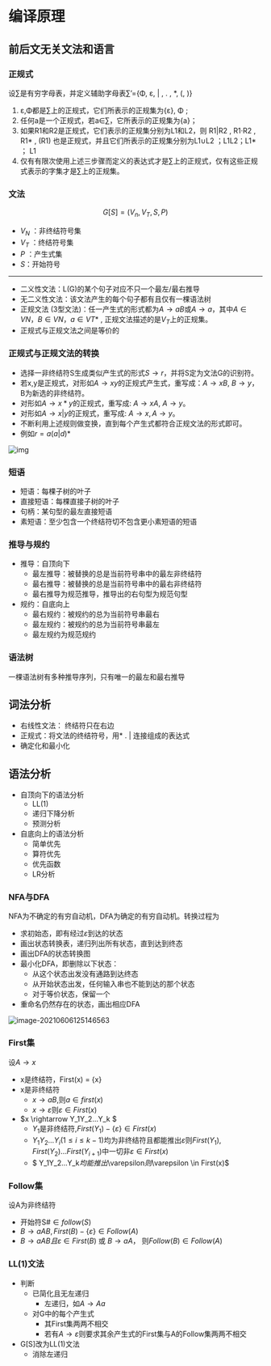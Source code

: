 # 编译原理

## 前后文无关文法和语言

### 正规式

设∑是有穷字母表，并定义辅助字母表∑’={Φ, ε, | , . , *, (, )}

1. ε,Φ都是∑上的正规式，它们所表示的正规集为{ε}, Φ ;
2. 任何a是一个正规式，若a∈∑，它所表示的正规集为{a}；
3. 如果R1和R2是正规式，它们表示的正规集分别为L1和L2，则 R1|R2 , R1·R2 , R1* , (R1) 也是正规式，并且它们所表示的正规集分别为L1∪L2 ；L1L2；L1* ； L1
4. 仅有有限次使用上述三步骤而定义的表达式才是∑上的正规式，仅有这些正规式表示的字集才是∑上的正规集。

### 文法

$$
G[S] = (V_n,V_T,S,P)
$$

- $V_N$ ：非终结符号集
- $V_T$ ：终结符号集
- $P$ ：产生式集
- $S$：开始符号

<hr/>

- 二义性文法：L(G)的某个句子对应不只一个最左/最右推导
- 无二义性文法：该文法产生的每个句子都有且仅有一棵语法树
- 正规文法 (3型文法)：任一产生式的形式都为$A→aB$或$A→a$，其中$A∈VN ，B∈VN ，a∈VT *$ , 正规文法描述的是$V_T$上的正规集。
- 正规式与正规文法之间是等价的

### 正规式与正规文法的转换

- 选择一非终结符S生成类似产生式的形式$S→r$，并将S定为文法G的识别符。
- 若x,y是正规式，对形如$A→xy$的正规式产生式，重写成：$A→xB$, $B→y$，B为新选的非终结符。
- 对形如$A→x*y$的正规式，重写成: $A→xA$, $A→y$。
- 对形如$A→x|y$的正规式，重写成: $A→x, A→y$。
- 不断利用上述规则做变换，直到每个产生式都符合正规文法的形式即可。
- 例如$r=a(a|d)*$

![img](https://img-blog.csdn.net/20171227112625034?watermark/2/text/aHR0cDovL2Jsb2cuY3Nkbi5uZXQvanhjaF9fX18=/font/5a6L5L2T/fontsize/400/fill/I0JBQkFCMA==/dissolve/70/gravity/SouthEast)



### 短语

- 短语：每棵子树的叶子
- 直接短语：每棵直接子树的叶子
- 句柄：某句型的最左直接短语
- 素短语：至少包含一个终结符切不包含更小素短语的短语

 ###  推导与规约

- 推导：自顶向下
  - 最左推导：被替换的总是当前符号串中的最左非终结符
  - 最右推导：被替换的总是当前符号串中的最右非终结符
  - 最右推导为规范推导，推导出的右句型为规范句型
- 规约：自底向上
  - 最右规约：被规约的总为当前符号串最右
  - 最左规约：被规约的总为当前符号串最左
  - 最左规约为规范规约

### 语法树

一棵语法树有多种推导序列，只有唯一的最左和最右推导

## 词法分析

- 右线性文法： 终结符只在右边   
- 正规式：将文法的终结符号，用* . | 连接组成的表达式  
- 确定化和最小化

## 语法分析

- 自顶向下的语法分析
  - LL(1)
  - 递归下降分析
  - 预测分析
- 自底向上的语法分析
  - 简单优先
  - 算符优先
  - 优先函数
  - LR分析

### NFA与DFA

   NFA为不确定的有穷自动机，DFA为确定的有穷自动机。转换过程为

- 求初始态，即有经过$ε$到达的状态
- 画出状态转换表，递归列出所有状态，直到达到终态
- 画出DFA的状态转换图
- 最小化DFA，即删除以下状态：
  - 从这个状态出发没有通路到达终态
  - 从开始状态出发，任何输入串也不能到达的那个状态
  - 对于等价状态，保留一个
- 重命名仍然存在的状态，画出相应DFA

![image-20210606125146563](C:\Users\Elvis\AppData\Roaming\Typora\typora-user-images\image-20210606125146563.png)

 ### First集

设$A \rightarrow x$

- x是终结符，First(x) = {x}
- x是非终结符
  - $x \rightarrow aB$,则$a \in first(x)$
  - $x \rightarrow \varepsilon$则$\varepsilon \in First(x)$
- $x \rightarrow Y_1Y_2...Y_k $
  - $Y_1$是非终结符,$First(Y_1) - \{\varepsilon\} \in First(x)$
  - $Y_1Y_2...Y_i(1 \leqslant i \leqslant k-1)$均为非终结符且都能推出$\varepsilon$则$First(Y_1),First(Y_2)...First(Y_{i+1})$中一切非$\varepsilon \in First(x)$
  - $ Y_1Y_2...Y_k$均能推出$\varepsilon$则$\varepsilon \in First(x)$

### Follow集

设A为非终结符

- 开始符S$\# \in follow(S)$
- $B \rightarrow aAB, First(B) - \{\varepsilon\} \in Follow(A)$
-  $B \rightarrow aAB 且 \varepsilon \in First(B)$ 或 $B \rightarrow aA$， 则$Follow(B) \in Follow(A)$

### LL(1)文法

- 判断
  - 已简化且无左递归
    - 左递归，如$A \rightarrow Aa$
  - 对G中的每个产生式
    - 其First集两两不相交
    - 若有$A \rightarrow \varepsilon$则要求其余产生式的First集与A的Follow集两两不相交
- G[S]改为LL(1)文法 
  - 消除左递归

